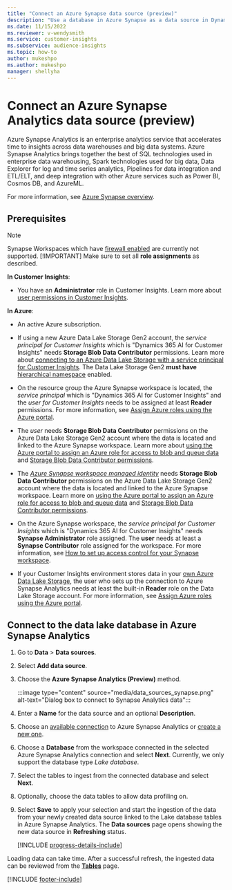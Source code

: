 ```yaml
---
title: "Connect an Azure Synapse data source (preview)"
description: "Use a database in Azure Synapse as a data source in Dynamics 365 Customer Insights."
ms.date: 11/15/2022
ms.reviewer: v-wendysmith
ms.service: customer-insights
ms.subservice: audience-insights
ms.topic: how-to
author: mukeshpo
ms.author: mukeshpo
manager: shellyha
---
```


# Connect an Azure Synapse Analytics data source (preview)

Azure Synapse Analytics is an enterprise analytics service that accelerates time to insights across data warehouses and big data systems. Azure Synapse Analytics brings together the best of SQL technologies used in enterprise data warehousing, Spark technologies used for big data, Data Explorer for log and time series analytics, Pipelines for data integration and ETL/ELT, and deep integration with other Azure services such as Power BI, Cosmos DB, and AzureML.

For more information, see [Azure Synapse overview](/azure/synapse-analytics/overview-what-is).

## Prerequisites

> [!NOTE]
> Synapse Workspaces which have [firewall enabled](/azure/synapse-analytics/security/synapse-workspace-ip-firewall) are currently not supported.
> [!IMPORTANT]
> Make sure to set all **role assignments** as described.  

**In Customer Insights**:

* You have an **Administrator** role in Customer Insights. Learn more about [user permissions in Customer Insights](permissions.md#add-users).

**In Azure**:

- An active Azure subscription.

- If using a new Azure Data Lake Storage Gen2 account, the *service principal for Customer Insights* which is "Dynamics 365 AI for Customer Insights" needs **Storage Blob Data Contributor** permissions. Learn more about [connecting to an Azure Data Lake Storage with a service principal for Customer Insights](connect-service-principal.md). The Data Lake Storage Gen2 **must have** [hierarchical namespace](/azure/storage/blobs/data-lake-storage-namespace) enabled.

- On the resource group the Azure Synapse workspace is located, the *service principal* which is "Dynamics 365 AI for Customer Insights" and the *user for Customer Insights* needs to be assigned at least **Reader** permissions. For more information, see [Assign Azure roles using the Azure portal](/azure/role-based-access-control/role-assignments-portal).

- The *user* needs **Storage Blob Data Contributor** permissions on the Azure Data Lake Storage Gen2 account where the data is located and linked to the Azure Synapse workspace. Learn more about [using the Azure portal to assign an Azure role for access to blob and queue data](/azure/storage/common/storage-auth-aad-rbac-portal) and [Storage Blob Data Contributor permissions](/azure/role-based-access-control/built-in-roles#storage-blob-data-contributor).

- The *[Azure Synapse workspace managed identity](/azure/synapse-analytics/security/synapse-workspace-managed-identity)* needs **Storage Blob Data Contributor** permissions on the Azure Data Lake Storage Gen2 account where the data is located and linked to the Azure Synapse workspace. Learn more on [using the Azure portal to assign an Azure role for access to blob and queue data](/azure/storage/common/storage-auth-aad-rbac-portal) and [Storage Blob Data Contributor permissions](/azure/role-based-access-control/built-in-roles#storage-blob-data-contributor).

- On the Azure Synapse workspace, the *service principal for Customer Insights* which is "Dynamics 365 AI for Customer Insights" needs **Synapse Administrator** role assigned. The **user** needs at least a **Synapse Contributor** role assigned for the workspace. For more information, see [How to set up access control for your Synapse workspace](/azure/synapse-analytics/security/how-to-set-up-access-control).

- If your Customer Insights environment stores data in your [own Azure Data Lake Storage](own-data-lake-storage.md), the user who sets up the connection to Azure Synapse Analytics needs at least the built-in **Reader** role on the Data Lake Storage account. For more information, see [Assign Azure roles using the Azure portal](/azure/role-based-access-control/role-assignments-portal).

## Connect to the data lake database in Azure Synapse Analytics

1. Go to **Data** > **Data sources**.

1. Select **Add data source**.

1. Choose the **Azure Synapse Analytics (Preview)** method.

   :::image type="content" source="media/data_sources_synapse.png" alt-text="Dialog box to connect to Synapse Analytics data":::
  
1. Enter a **Name** for the data source and an optional **Description**.

1. Choose an [available connection](connections.md) to Azure Synapse Analytics or [create a new one](export-azure-synapse-analytics.md#set-up-connection-to-azure-synapse).

1. Choose a **Database** from the workspace connected in the selected Azure Synapse Analytics connection and select **Next**. Currently, we only support the database type *Lake database*.

1. Select the tables to ingest from the connected database and select **Next**.

1. Optionally, choose the data tables to allow data profiling on.

1. Select **Save** to apply your selection and start the ingestion of the data from your newly created data source linked to the Lake database tables in Azure Synapse Analytics. The **Data sources** page opens showing the new data source in **Refreshing** status.

   [!INCLUDE [progress-details-include](includes/progress-details-pane.md)]

Loading data can take time. After a successful refresh, the ingested data can be reviewed from the [**Tables**](entities.md) page.

[!INCLUDE [footer-include](includes/footer-banner.md)]
